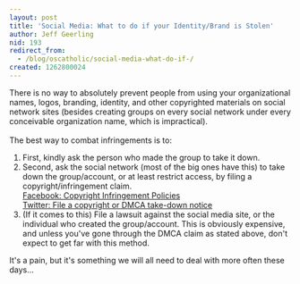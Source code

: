 ```yaml
---
layout: post
title: 'Social Media: What to do if your Identity/Brand is Stolen'
author: Jeff Geerling
nid: 193
redirect_from:
  - /blog/oscatholic/social-media-what-do-if-/
created: 1262800024
---
```

<p>
	There is no way to absolutely prevent people from using your organizational names, logos, branding, identity, and other copyrighted materials on social network sites (besides creating groups on every social network under every conceivable organization name, which is impractical).<br />
	<br />
	The best way to combat infringements is to:</p>
<ol>
	<li>
		First, kindly ask the person who made the group to take it down.</li>
	<li>
		Second, ask the social network (most of the big ones have this) to take down the group/account, or at least restrict access, by filing a copyright/infringement claim.<br />
		<a href="http://www.facebook.com/legal/copyright.php">Facebook: Copyright Infringement Policies<br />
		</a><a href="http://help.twitter.com/forums/26257/entries/15795">Twitter: File a copyright or DMCA take-down notice</a></li>
	<li>
		(If it comes to this) File a lawsuit against the social media site, or the individual who created the group/account. This is obviously expensive, and unless you&#39;ve gone through the DMCA claim as stated above, don&#39;t expect to get far with this method.</li>
</ol>
<p>
	It&#39;s a pain, but it&#39;s something we will all need to deal with more often these days...</p>
